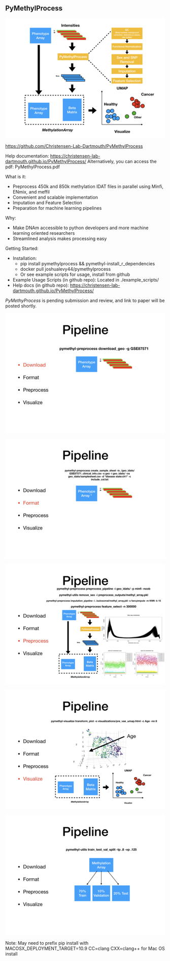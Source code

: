 ## PyMethylProcess

![Overview](./docs/yimages/pymethylprocess_overview.jpeg)

https://github.com/Christensen-Lab-Dartmouth/PyMethylProcess  

Help documentation: https://christensen-lab-dartmouth.github.io/PyMethylProcess/
Alternatively, you can access the pdf: PyMethylProcess.pdf

What is it:
* Preprocess 450k and 850k methylation IDAT files in parallel using Minfi, ENmix, and meffil  
* Convenient and scalable implementation  
* Imputation and Feature Selection  
* Preparation for machine learning pipelines    

Why:
* Make DNAm accessible to python developers and more machine learning oriented researchers  
* Streamlined analysis makes processing easy  

Getting Started:  
* Installation:    
    * pip install pymethylprocess && pymethyl-install_r_dependencies  
    * docker pull joshualevy44/pymethylprocess  
    * Or see example scripts for usage, install from github
* Example Usage Scripts (in github repo): Located in ./example_scripts/  
* Help docs (in github repo): https://christensen-lab-dartmouth.github.io/PyMethylProcess/

*PyMethyProcess* is pending submission and review, and link to paper will be posted shortly.

![Download](./docs/yimages/pipeline-download.jpeg)

![Format](./docs/yimages/pipeline-format.jpeg)

![PreProcess](./docs/yimages/pipeline-preprocess.jpeg)

![Visualize](./docs/yimages/pipeline-visualize.jpeg)

![Split](./docs/yimages/pipeline-train-test-split.jpeg)

Note: May need to prefix pip install with MACOSX_DEPLOYMENT_TARGET=10.9 CC=clang CXX=clang++ for Mac OS install

